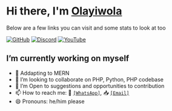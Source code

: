 # Hi there, I'm [Olayiwola](https://github.com/Olayiwolaaa)

Below are a few links you can visit and some stats to look at too

[![GitHub](https://img.shields.io/badge/GitHub-Olayiwolaaa-blue)](https://github.com/Olayiwolaaa)
[![Discord](https://img.shields.io/badge/Discord-layiwolaaa-7289DA)](https://discordapp.com/users/layiwolaaa)
[![YouTube](https://img.shields.io/badge/YouTube-MKYG-red)](https://www.youtube.com/channel/UCHUWoP8X6wd8GEAK9Qhirxg)

## I’m currently working on myself
- 🌱 Addapting to MERN
- 👯 I’m looking to collaborate on PHP, Python, PHP codebase
- 🤔 I’m Open to suggestions and opportunities to contribution
- 📫 How to reach me: 💬 <a href="https//:wa.me/+2347084419791" target="_blank">`[WhatsApp]`</a>,  📥 <a href="mailto:muizzkara91@gmail.com" target="_blank">`[Email]`</a>
- 😄 Pronouns: he/him please
